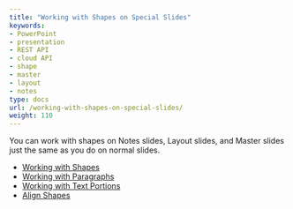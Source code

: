 ```yaml
---
title: "Working with Shapes on Special Slides"
keywords:
- PowerPoint
- presentation
- REST API
- cloud API
- shape
- master
- layout
- notes
type: docs
url: /working-with-shapes-on-special-slides/
weight: 110
---
```


You can work with shapes on Notes slides, Layout slides, and Master slides just the same as you do on normal slides.

- [Working with Shapes](/slides/working-with-shapes-on-a-special-slide/)
- [Working with Paragraphs](/slides/working-with-paragraphs-on-a-special-slide/)
- [Working with Text Portions](/slides/working-with-text-portions-on-a-special-slide/)
- [Align Shapes](/slides/align-shapes-on-a-special-slide/)
